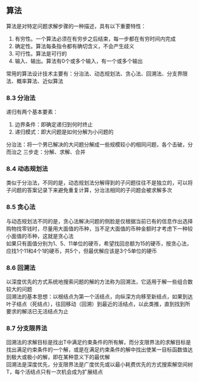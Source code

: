 ## 算法
算法是对特定问题求解步骤的一种描述，具有以下重要特性：  
1. 有穷性。一个算法必须在有穷步之后结束，每一步都在有穷时间内完成  
2. 确定性。算法每条指令都有确切含义，不会产生歧义  
3. 可行性。算法是可行的  
4. 输入、输出。算法有0个或多个输入，有一个或多个输出

常用的算法设计技术主要有：分治法、动态规划法、贪心法、回溯法、分支界限法、概率算法、近似算法

### 8.3 分治法
递归有两个基本要素：  
1. 边界条件：即确定递归到何时终止  
2. 递归模式：即大问题是如何分解为小问题的

分治法：将一个男已解决的大问题分解成一些规模较小的相同问题，各个击破，分而治之
三步走：分解、求解、合并
### 8.4 动态规划法
类似于分治法，不同的是，动态规划法分解得到的子问题往往不是独立的，可以将子问题的答案记录下来避免重复计算，分治法相同的子问题会被求解多次

### 8.5 贪心法
与动态规划法不同的是，贪心法解决问题的侧脸是仅根据当前已有的信息作出选择  
购物找零钱时，尽量用大面值的币种，当不足大面值的币种金额时才考虑下一种较小面值的币种，这就是贪心法  
如果只有面值分别为1、5、11单位的硬币，希望找回总额为15的硬币，按贪心法，应找1个11和4个1的硬币，共5个，但最优解应该是3个5单位的硬币

### 8.6 回溯法
以深度优先的方式系统地搜索问题的解的方法称为回溯法，它适用于解一些组合数较大的问题  
回溯法的基本思想：以根结点为第一个活结点，向纵深方向移至新结点，如果到达叶子结点（死结点），往回移动（回溯）到最近的活结点，以此类推，直到找到所要求的解活已无活结点为止  

### 8.7 分支限界法
回溯法的求解目标是找出T中满足约束条件的所有解，而分支限界法的求解目标是找出满足约束条件的一个解，或是在满足约束条件的解中找出使某一目标函数值达到极大或极小的解，即在某种意义下的最优解    
回溯法是深度优先，分支限界法是广度优先或以最小耗费优先的方式搜索解空间树T，每个活结点只有一次机会成为扩展结点  
